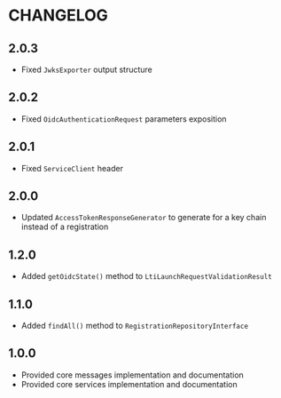 CHANGELOG
=========

2.0.3
-----

* Fixed `JwksExporter` output structure

2.0.2
-----

* Fixed `OidcAuthenticationRequest` parameters exposition

2.0.1
-----

* Fixed `ServiceClient` header


2.0.0
-----

* Updated `AccessTokenResponseGenerator` to generate for a key chain instead of a registration

1.2.0
-----

* Added `getOidcState()` method to `LtiLaunchRequestValidationResult`

1.1.0
-----

* Added `findAll()` method to `RegistrationRepositoryInterface`

1.0.0
-----

* Provided core messages implementation and documentation
* Provided core services implementation and documentation
